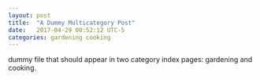 ```yaml
---
layout: post
title:  "A Dummy Multicategory Post"
date:   2017-04-29 00:52:12 UTC-5    
categories: gardening cooking
---
```

dummy file that should appear in two category index pages: gardening and cooking.